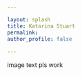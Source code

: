 ```yaml
---

layout: splash 
title: Katarina Stuart
permalink: 
author_profile: false
      
---
```



image
text
<centre>pls work </centre>
